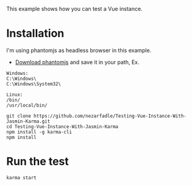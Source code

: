 This example shows how you can test a Vue instance.

# Installation

I'm using phantomjs as headless browser in this example.

* [Download phantomjs](http://phantomjs.org/download.html) and save it in your path, Ex. 

```
Windows:
C:\Windows\
C:\Windows\System32\

Linux:
/bin/
/usr/local/bin/
```

```git clone https://github.com/nezarfadle/Testing-Vue-Instance-With-Jasmin-Karma.git```   
```cd Testing-Vue-Instance-With-Jasmin-Karma```   
```npm install -g karma-cli```   
```npm install```   

# Run the test
```karma start```
